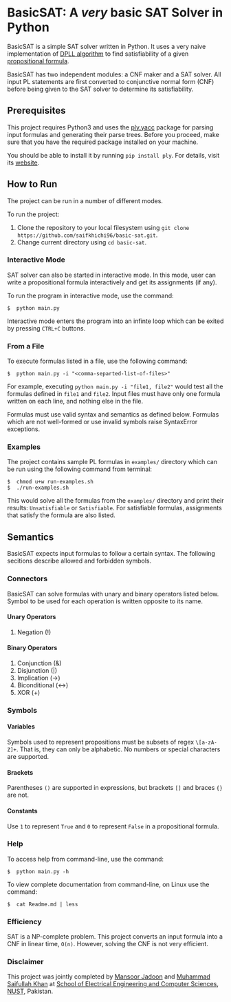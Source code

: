 # BasicSAT: A _very_ basic SAT Solver in Python

BasicSAT is a simple SAT solver written in Python. It uses a very naive implementation of [DPLL algorithm](https://en.wikipedia.org/wiki/DPLL_algorithm) to find satisfiability of a given [propositional formula](https://en.wikipedia.org/wiki/Propositional_formula).

BasicSAT has two independent modules: a CNF maker and a SAT solver. All input PL statements are first converted to conjunctive normal form (CNF) before being given to the SAT solver to determine its satisfiability.


## Prerequisites
This project requires Python3 and uses the [ply.yacc](http://www.dabeaz.com/ply/) package for parsing input formulas and generating their parse trees. Before you proceed, make sure that you have the required package installed on your machine.

You should be able to install it by running `pip install ply`. For details, visit its [website](http://www.dabeaz.com/ply/).

## How to Run
The project can be run in a number of different modes.

To run the project:
1) Clone the repository to your local filesystem using `git clone https://github.com/saifkhichi96/basic-sat.git`.
2) Change current directory using `cd basic-sat`.

### Interactive Mode
SAT solver can also be started in interactive mode. In this mode, user can write a propositional formula interactively and get its assignments (if any).

To run the program in interactive mode, use the command:
````
$  python main.py
````
Interactive mode enters the program into an infinte loop which can be exited by pressing `CTRL+C` buttons.

### From a File
To execute formulas listed in a file, use the following command:
````
$  python main.py -i "<comma-separted-list-of-files>"
````

For example, executing `python main.py -i "file1, file2"` would test all the formulas defined in `file1` and `file2`. Input files must have only one formula written on each line, and nothing else in the file.

Formulas must use valid syntax and semantics as defined below. Formulas which are not well-formed or use invalid symbols raise SyntaxError exceptions.

### Examples
The project contains sample PL formulas in `examples/` directory which can be run using the following command from terminal:
````
$  chmod u+w run-examples.sh
$  ./run-examples.sh
````
This would solve all the formulas from the `examples/` directory and print their results: `Unsatisfiable` or `Satisfiable`. For satisfiable formulas, assignments that satisfy the formula are also listed.


## Semantics
BasicSAT expects input formulas to follow a certain syntax. The following secitions describe allowed and forbidden symbols.

### Connectors
BasicSAT can solve formulas with unary and binary operators listed below. Symbol to be used for each operation is written opposite to its name.

#### Unary Operators
1) Negation (!)

#### Binary Operators
1) Conjunction (&)
2) Disjunction (|)
3) Implication (->)
4) Biconditional (<->)
5) XOR (+)

### Symbols
#### Variables
Symbols used to represent propositions must be subsets of regex `\[a-zA-Z]+`. That is, they can only be alphabetic. No numbers or special characters are supported.

#### Brackets
Parentheses `()` are supported in expressions, but brackets `[]` and braces `{}` are not.

#### Constants
Use `1` to represent `True` and `0` to represent `False` in a propositional formula.

### Help
To access help from command-line, use the command:
````
$  python main.py -h
````
To view complete documentation from command-line, on Linux use the command:
````
$  cat Readme.md | less
````

### Efficiency
SAT is a NP-complete problem. This project converts an input formula into a CNF in linear time, `O(n)`. However, solving the CNF is not very efficient.

### Disclaimer
This project was jointly completed by [Mansoor Jadoon](http://github.com/mansoorjadoon) and [Muhammad Saifullah Khan](http://github.com/saifkhichi96) at [School of Electrical Engineering and Computer Sciences](http://www.seecs.nust.edu.pk), [NUST](http://www.nust.edu.pk), Pakistan.
